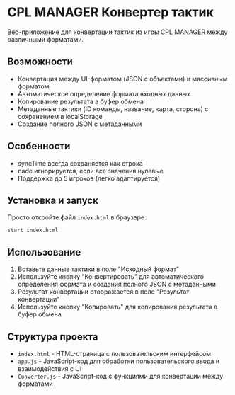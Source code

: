 # CPL MANAGER Конвертер тактик

Веб-приложение для конвертации тактик из игры CPL MANAGER между различными форматами.

## Возможности

- Конвертация между UI-форматом (JSON с объектами) и массивным форматом
- Автоматическое определение формата входных данных
- Копирование результата в буфер обмена
- Метаданные тактики (ID команды, название, карта, сторона) с сохранением в localStorage
- Создание полного JSON с метаданными

## Особенности

- syncTime всегда сохраняется как строка
- nade игнорируется, если все значения нулевые
- Поддержка до 5 игроков (легко адаптируется)

## Установка и запуск

Просто откройте файл `index.html` в браузере:

```
start index.html
```

## Использование

1. Вставьте данные тактики в поле "Исходный формат"
2. Используйте кнопку "Конвертировать" для автоматического определения формата и создания полного JSON с метаданными
3. Результат конвертации отображается в поле "Результат конвертации"
4. Используйте кнопку "Копировать" для копирования результата в буфер обмена

## Структура проекта

- `index.html` - HTML-страница с пользовательским интерфейсом
- `app.js` - JavaScript-код для обработки пользовательского ввода и взаимодействия с UI
- `Converter.js` - JavaScript-код с функциями для конвертации между форматами
